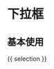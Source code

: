 # 下拉框

## 基本使用

<ik-select v-model="selection" :option="['小明', '小刚', '小红']" />
{{ selection }}

<script setup lang="ts">
  import { ref } from 'vue'
  const selection = ref('')
</script>
